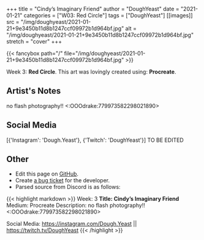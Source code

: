 +++
title =       "Cindy’s Imaginary Friend"
author =      "DoughYeast"
date =        "2021-01-21"
categories =  ["W03: Red Circle"]
tags =        ["DoughYeast"]
[[images]]
                      src = "/img/doughyeast/2021-01-21+9e3450b11d8b1247ccf09972b1d964bf.jpg"
                      alt = "/img/doughyeast/2021-01-21+9e3450b11d8b1247ccf09972b1d964bf.jpg"
                      stretch = "cover"
+++


{{< fancybox path="/" file="/img/doughyeast/2021-01-21+9e3450b11d8b1247ccf09972b1d964bf.jpg" >}}


Week 3: **Red Circle**. This art was lovingly created using: **Procreate**.

## Artist's Notes

no flash photography!! <:OOOdrake:779973582298021890>

## Social Media

[{'Instagram': 'Dough.Yeast'}, {'Twitch': 'DoughYeast'}] TO BE EDITED

## Other

- Edit this page on [GitHub](https://github.com/teaminkling/web-refresh/edit/main/blog/content/blog/doughyeast-week-3-d3de.md).
- Create [a bug ticket](https://github.com/teaminkling/web-refresh/issues/new?assignees=&labels=bug&template=problem-report.md&title=) for the developer.
- Parsed source from Discord is as follows:

{{< highlight markdown >}}
Week: 3
**Title: Cindy’s Imaginary Friend**
Medium: Procreate
Description: no flash photography!! <:OOOdrake:779973582298021890> 

Social Media: https://instagram.com/Dough.Yeast || https://twitch.tv/DoughYeast
{{< /highlight >}}